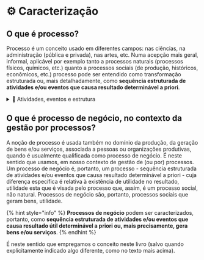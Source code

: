# ⚙ Caracterização

## O que é processo?

Processo é um conceito usado em diferentes campos: nas ciências, na administração (pública e privada), nas artes, etc. Numa acepção mais geral, informal, aplicável por exemplo tanto a processos naturais (processos físicos, químicos, etc.) quanto a processos sociais (de produção, históricos, econômicos, etc.) processo pode ser entendido como transformação estruturada ou, mais detalhadamente, como **sequência estruturada de atividades e/ou eventos que causa resultado determinável a priori**.

<details>

<summary>🚀 Atividades, eventos e estrutura</summary>

Por “atividades” referimo-nos ao que é feito durante o processo e por “eventos”, ao que acontece durante o processo (em reação ao processo ou afetando-o). E enquanto sequência estruturada que causa resultado determinável a priori, processo envolve a determinação de uma certa “lógica” de relacionamento entre atividades e eventos, das condições que permitem, por exemplo, repetir o fenômeno e/ou prever seus resultados.

Neste sentido mais geral, podemos falar em processo tanto para nos referirmos à produção de um carro em uma indústria, quanto ao que acontece, por exemplo, na fermentação de um pão, na formação das nuvens ou nas transações nos mercados de bens.

Se há processo - se usamos a palavra processo - então há resultados determináveis a priori, isto é, somos capazes de determinar, saber, antes mesmo do processo acontecer ou ser executado o que dele resultará. Se adicionamos fermento à massa do pão, é previsível o aumento do volume pela produção de gás carbônico que fica entranhado na massa. De fato, adicionamos o fermento porque queremos este resultado que, pelo conhecimento de uma certa "lógica" de relacionamento entre atividades e eventos - uma explicação causal do processo bioquímico, neste caso - nos permite antecipar e controlar o fenômeno.

Neste caso, podemos falar em atividades (e, portanto agentes, aquilo que age), embora não fazemos isto usualmente quando se trata de processos naturais. Usualmente, reservamos o conceito de ação para pessoas, seres dotados de intenção e para os seres naturais - as bactérias fermentadoras, por exemplo - o conceito de causa. Mas, por analogia, as bactérias fermentadoras podem ser ditas os "agentes" da transformação de carboidratos em gâs carbônico, no processo de fermentação da massa de pão. Podemos, também, abordar todo o processo em termos de sucessão estruturada de eventos, se não quiseremos a forma analógica. Em todo o caso, contudo, podemos caracterizar o fenômeno como inicalmente proposto, como **sequência estruturada de atividades e/ou eventos que causa resultado determinável a priori**.

</details>

## O que é processo de negócio, no contexto da gestão por processos?

A noção de processo é usada também no domínio da produção, da geração de bens e/ou serviços, associada a pessoas ou organizações produtivas, quando é usualmente qualificada como processo de negócio. É neste sentido que usamos, em nosso contexto de gestão de (ou por) processos. Um processo de negócio é, portanto, um processo - sequência estruturada de atividades e/ou eventos que causa resultado determinável a priori - cuja diferença específica é relativa à existência de utilidade no resultado, utilidade esta que é visada pelo processo que, assim, é um processo social, não natural. Processos de negócio são, portanto, processos sociais que geram bens, utilidade. &#x20;

{% hint style="info" %}
**Processos de negócio** podem ser caracterizados, portanto, como **sequência estruturada de atividades e/ou eventos que causa resultado útil determinável a priori ou, mais precisamente, gera bens e/ou serviços**.
{% endhint %}

É neste sentido que empregamos o conceito neste livro (salvo quando explicitamente indicado algo diferente, como no texto mais acima).
